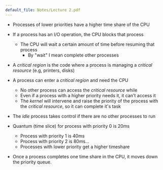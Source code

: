 ```yaml
---
default_file: Notes/Lecture 2.pdf
---
```

- Processes of lower priorities have a higher time share of the CPU
- If a process has an I/O operation, the CPU blocks that process
	- The CPU will wait a certain amount of time before resuming that process
		- By "wait" I mean complete other processes
- A *critical region* is the code where a process is managing a *critical resource* (e.g, printers, disks)
- A process can enter a *critical region* and need the CPU
	- No other process can access the *critical resource* while 
	- Even if a process with a higher priority needs it, it can't access it
	- The *kernel* will intervene and raise the priority of the process with the *critical resource*, so it can complete it's task
	
- The *idle* process takes control if there are no other processes to run
- Quantum (time slice) for process with priority 0 is 20ms
	- Process with priority 1 is 40ms
	- Process with priority 2 is 80ms...
	- Processes with lower priority get a higher timeshare
- Once a process completes one time share in the CPU, it moves down the priority queue.
